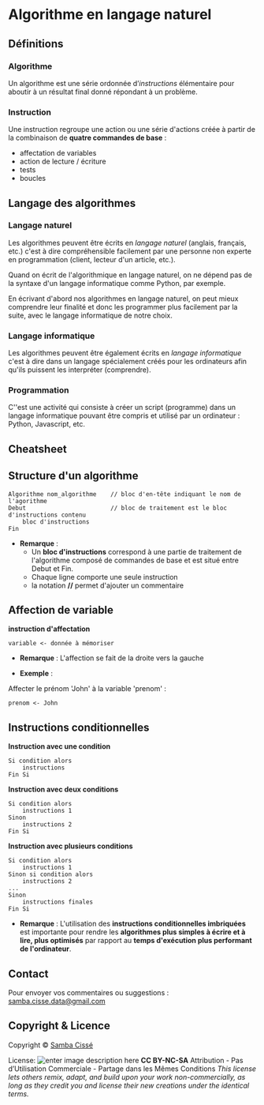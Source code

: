 # Algorithme en langage naturel

## Définitions

### Algorithme

Un algorithme est une série ordonnée d’*instructions* élémentaire pour aboutir à un résultat final donné répondant à un problème.

### Instruction

Une instruction regroupe une action ou une série d'actions créée à partir de la combinaison de  **quatre commandes de base** :
- affectation de variables
- action de lecture / écriture
- tests
- boucles

## Langage des algorithmes

### Langage naturel

Les algorithmes peuvent être écrits en *langage naturel* (anglais, français, etc.) c'est à dire compréhensible facilement par une personne non experte en programmation (client, lecteur d'un article, etc.). 

Quand on écrit de l'algorithmique en langage naturel, on ne dépend pas de la syntaxe d'un langage informatique comme Python, par exemple. 

En écrivant d'abord nos algorithmes en langage naturel, on peut mieux comprendre leur finalité et donc les programmer plus facilement par la suite, avec le langage informatique de notre choix.

### Langage informatique

Les algorithmes peuvent être également écrits en *langage informatique* c'est à dire dans un langage spécialement créés pour les ordinateurs afin qu'ils puissent les interpréter (comprendre).

### Programmation

C''est une activité qui consiste à créer un script (programme) dans un langage informatique pouvant être compris et utilisé par un ordinateur : Python, Javascript, etc.

## Cheatsheet

## Structure d'un algorithme
```
Algorithme nom_algorithme    // bloc d'en-tête indiquant le nom de l'agorithme
Debut						 // bloc de traitement est le bloc d'instructions contenu 
	bloc d'instructions
Fin
```
- **Remarque** :
	- Un **bloc d'instructions** correspond à une partie de traitement de l'algorithme composé de commandes de base et est situé entre Debut et Fin.
	- Chaque ligne comporte une seule instruction
	- la notation **//** permet d'ajouter un commentaire



## Affection de variable

**instruction d'affectation**

``` 
variable <- donnée à mémoriser  
``` 
- **Remarque** :
L'affection se fait de la droite vers la gauche

- **Exemple** :

Affecter le prénom 'John' à la variable 'prenom' :

```
prenom <- John 
```

## Instructions conditionnelles

**Instruction avec une condition** 
``` 
Si condition alors
	instructions
Fin Si
```   

**Instruction avec deux conditions** 

``` 
Si condition alors
	instructions 1
Sinon
	instructions 2
Fin Si
``` 
**Instruction avec plusieurs conditions** 

``` 
Si condition alors
	instructions 1
Sinon si condition alors
	instructions 2
...
Sinon
	instructions finales
Fin Si
``` 
- **Remarque** :
L'utilisation des **instructions conditionnelles imbriquées** est importante pour rendre les **algorithmes plus simples à écrire et à lire, plus optimisés** par rapport au **temps d'exécution plus performant de l'ordinateur**.


## Contact

Pour envoyer vos commentaires ou suggestions : samba.cisse.data@gmail.com

## Copyright & Licence

Copyright © [Samba Cissé](http://www.sambacisse.com)

License: 
![enter image description here](https://licensebuttons.net/l/by-nc-sa/3.0/88x31.png)
**CC BY-NC-SA**
Attribution - Pas d’Utilisation Commerciale - Partage dans les Mêmes Conditions
*This license lets others remix, adapt, and build upon your work non-commercially, as long as they credit you and license their new creations under the identical terms.*
<!--stackedit_data:
eyJoaXN0b3J5IjpbLTIxMjQ3NTY2MDUsLTE4Njc5MDU4Miw5MT
M0Njk1MDQsMjE0MjUwNTcwMCwxMjkyMjUzNDY3LC0zNTk4MzA0
NzYsMTk5NzQwMDQ4MCwyMDQ3NjU1OTkxLDEyMjEwMzgwMDMsMT
UxNzEwOTE0MV19
-->